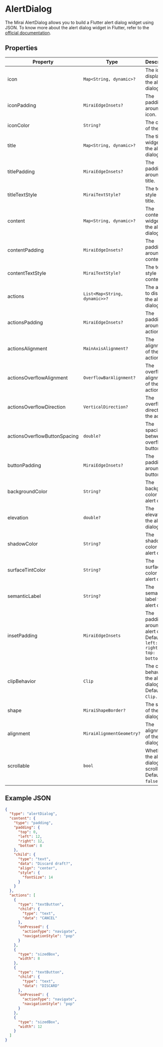 # AlertDialog

The Mirai AlertDialog allows you to build a Flutter alert dialog widget using JSON.
To know more about the alert dialog widget in Flutter, refer to the [official documentation](https://api.flutter.dev/flutter/material/AlertDialog-class.html).

## Properties

| Property                     | Type                          | Description                                                                                  |
|------------------------------|-------------------------------|----------------------------------------------------------------------------------------------|
| icon                         | `Map<String, dynamic>?`       | The icon to display in the alert dialog.                                                     |
| iconPadding                  | `MiraiEdgeInsets?`            | The padding around the icon.                                                                 |
| iconColor                    | `String?`                     | The color of the icon.                                                                       |
| title                        | `Map<String, dynamic>?`       | The title widget of the alert dialog.                                                        |
| titlePadding                 | `MiraiEdgeInsets?`            | The padding around the title.                                                                |
| titleTextStyle               | `MiraiTextStyle?`             | The text style of the title.                                                                 |
| content                      | `Map<String, dynamic>?`       | The content widget of the alert dialog.                                                      |
| contentPadding               | `MiraiEdgeInsets?`            | The padding around the content.                                                              |
| contentTextStyle             | `MiraiTextStyle?`             | The text style of the content.                                                               |
| actions                      | `List<Map<String, dynamic>>?` | The actions to display in the alert dialog.                                                  |
| actionsPadding               | `MiraiEdgeInsets?`            | The padding around the actions.                                                              |
| actionsAlignment             | `MainAxisAlignment?`          | The alignment of the actions.                                                                |
| actionsOverflowAlignment     | `OverflowBarAlignment?`       | The overflow alignment of the actions.                                                       |
| actionsOverflowDirection     | `VerticalDirection?`          | The overflow direction of the actions.                                                       |
| actionsOverflowButtonSpacing | `double?`                     | The spacing between overflow buttons.                                                        |
| buttonPadding                | `MiraiEdgeInsets?`            | The padding around the buttons.                                                              |
| backgroundColor              | `String?`                     | The background color of the alert dialog.                                                    |
| elevation                    | `double?`                     | The elevation of the alert dialog.                                                           |
| shadowColor                  | `String?`                     | The shadow color of the alert dialog.                                                        |
| surfaceTintColor             | `String?`                     | The surface tint color of the alert dialog.                                                  |
| semanticLabel                | `String?`                     | The semantic label for the alert dialog.                                                     |
| insetPadding                 | `MiraiEdgeInsets`             | The padding around the alert dialog. Defaults to `left: 40, right: 40, top: 24, bottom: 24`. |
| clipBehavior                 | `Clip`                        | The clip behavior of the alert dialog. Defaults to `Clip.none`.                              |
| shape                        | `MiraiShapeBorder?`           | The shape of the alert dialog.                                                               |
| alignment                    | `MiraiAlignmentGeometry?`     | The alignment of the alert dialog.                                                           |
| scrollable                   | `bool`                        | Whether the alert dialog is scrollable. Defaults to `false`.                                 |

## Example JSON

```json
{
  "type": "alertDialog",
  "content": {
    "type": "padding",
    "padding": {
      "top": 0,
      "left": 12,
      "right": 12,
      "bottom": 8
    },
    "child": {
      "type": "text",
      "data": "Discard draft?",
      "align": "center",
      "style": {
        "fontSize": 14
      }
    }
  },
  "actions": [
    {
      "type": "textButton",
      "child": {
        "type": "text",
        "data": "CANCEL"
      },
      "onPressed": {
        "actionType": "navigate",
        "navigationStyle": "pop"
      }
    },
    {
      "type": "sizedBox",
      "width": 8
    },
    {
      "type": "textButton",
      "child": {
        "type": "text",
        "data": "DISCARD"
      },
      "onPressed": {
        "actionType": "navigate",
        "navigationStyle": "pop"
      }
    },
    {
      "type": "sizedBox",
      "width": 12
    }
  ]
}
```